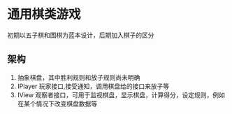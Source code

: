 # 通用棋类游戏
初期以五子棋和围棋为蓝本设计，后期加入棋子的区分
## 架构
1. 抽象棋盘，其中胜利规则和放子规则尚未明确
2. IPlayer 玩家接口,接受通知，调用棋盘给的接口来放子等
3. IView 观察者接口，可用于监视棋盘，显示棋盘，计算得分，设定规则，例如在某个情况下改变棋盘数据等

